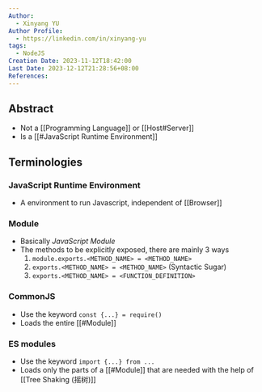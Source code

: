 ```yaml
---
Author:
  - Xinyang YU
Author Profile:
  - https://linkedin.com/in/xinyang-yu
tags:
  - NodeJS
Creation Date: 2023-11-12T18:42:00
Last Date: 2023-12-12T21:28:56+08:00
References: 
---
```

## Abstract
- Not a [[Programming Language]] or [[Host#Server]]
- Is a [[#JavaScript Runtime Environment]]



## Terminologies
### JavaScript Runtime Environment
- A environment to run Javascript, independent of [[Browser]]
### Module
- Basically *JavaScript Module*
- The methods to be explicitly exposed, there are mainly 3 ways
	1) `module.exports.<METHOD_NAME> = <METHOD_NAME>`
	2) `exports.<METHOD_NAME> = <METHOD_NAME>` (Syntactic Sugar)
	3) `exports.<METHOD_NAME> = <FUNCTION_DEFINITION>`
### CommonJS
- Use the keyword `const {...} = require()`
- Loads the entire [[#Module]]
### ES modules
- Use the keyword `import {...} from ...`
- Loads only the parts of a [[#Module]] that are needed with the help of [[Tree Shaking (摇树)]]
